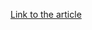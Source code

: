 [Link to the article](https://www.welivesecurity.com/2015/02/12/facebook-launches-threatexchange-companies-share-security-threats/)
